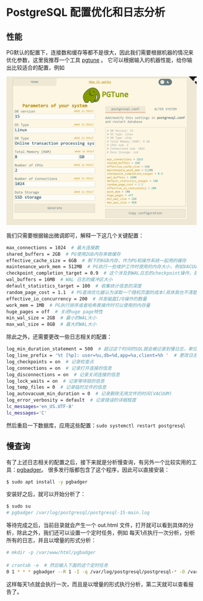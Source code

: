 # PostgreSQL 配置优化和日志分析

## 性能

PG默认的配置下，连接数和缓存等都不是很大，因此我们需要根据机器的情况来优化参数，这里我推荐一个工具 [pgtune](https://pgtune.leopard.in.ua/) 。
它可以根据输入的机器性能，给你输出比较适合的配置，例如

![PGTune Example](./img/pgtune.png)

我们只需要根据输出微调即可，解释一下这几个关键配置：

```bash
max_connections = 1024  # 最大连接数
shared_buffers = 2GB  # PG使用2GB内存来做缓存
effective_cache_size = 6GB  # 剩下的6GB内存，作为PG和操作系统一起用的缓存
maintenance_work_mem = 512MB  # PG执行一些维护工作时使用的内存大小，例如VACUUM，构建索引和ALTER TABLE等等
checkpoint_completion_target = 0.9  # 这个涉及到WAL日志的checkpoint操作，我还不是特别清楚
wal_buffers = 16MB  # WAL 日志的缓冲区大小
default_statistics_target = 100  # 收集统计信息的深度
random_page_cost = 1.1  # PG查询优化器认为读取一个随机页面的成本(具体我也不清楚，应该是影响PG做读取操作的)
effective_io_concurrency = 200  # 并发磁盘I/O操作的数量
work_mem = 1MB  # PG执行排序或者哈希表操作时可以使用的内存量
huge_pages = off  # 关闭huge page特性
min_wal_size = 2GB  # 最小的WAL大小
max_wal_size = 8GB  # 最大的WAL大小
```

除此之外，还需要更改一些日志相关的配置：

```bash
log_min_duration_statement = 500  # 超过这个时间的SQL就会被记录到慢日志，单位是ms
log_line_prefix = '%t [%p]: user=%u,db=%d,app=%a,client=%h '  # 更改日志格式
log_checkpoints = on  # 记录检查点
log_connections = on  # 记录打开连接的信息
log_disconnections = on  # 记录关闭连接的信息
log_lock_waits = on  # 记录等待锁的信息
log_temp_files = 0  # 记录临时文件的信息
log_autovacuum_min_duration = 0  # 记录删除无用文件的时间(VACUUM)
log_error_verbosity = default  # 记录错误的详细程度
lc_messages='en_US.UTF-8'
lc_messages='C'
```

然后重启一下数据库，应用这些配置：`sudo systemctl restart postgresql`

## 慢查询

有了上述日志相关的配置之后，接下来就是分析慢查询，有另外一个比较实用的工具：[pgbadger](https://github.com/darold/pgbadger)。
很多发行版都包含了这个程序，因此可以直接安装：

```bash
$ sudo apt install -y pgbadger
```

安装好之后，就可以开始分析了：

```bash
$ sudo su
# pgbadger /var/log/postgresql/postgresql-15-main.log
```

等待完成之后，当前目录就会产生一个 out.html 文件，打开就可以看到具体的分析，除此之外，我们还可以设置一个定时任务，例如
每天1点执行一次分析，分析所有的日志，并且以增量的形式分析：

```bash
# mkdir -p /var/www/html/pgbadger

# crontab -e  # 然后输入下面的这个定时任务
0 1 * * * pgbadger --R 1 -I -q /var/log/postgresql/postgresql-* -O /var/www/html/pgbadger/
```

这样每天1点就会执行一次，而且是以增量的形式执行分析，第二天就可以查看报告了。
